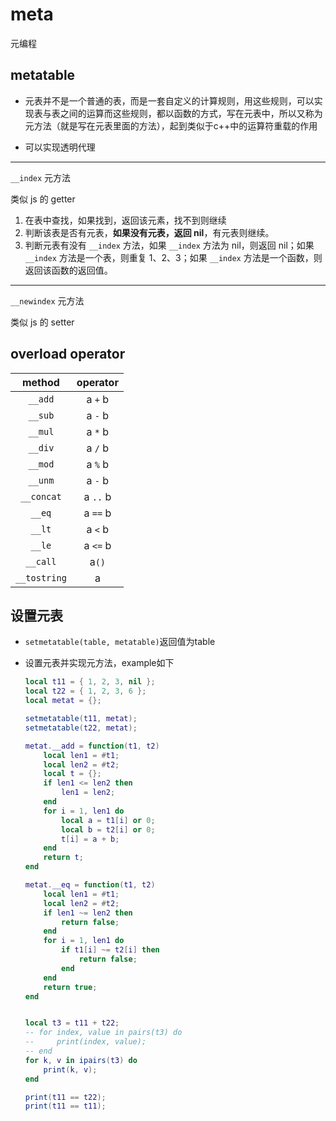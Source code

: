 # meta

元编程

## metatable

- 元表并不是一个普通的表，而是一套自定义的计算规则，用这些规则，可以实现表与表之间的运算而这些规则，都以函数的方式，写在元表中，所以又称为元方法（就是写在元表里面的方法），起到类似于c++中的运算符重载的作用

- 可以实现透明代理

---

`__index` 元方法

类似 js 的 getter

1. 在表中查找，如果找到，返回该元素，找不到则继续
2. 判断该表是否有元表，**如果没有元表，返回 nil**，有元表则继续。
3. 判断元表有没有 `__index` 方法，如果 `__index` 方法为 nil，则返回 nil；如果 `__index` 方法是一个表，则重复 1、2、3；如果 `__index` 方法是一个函数，则返回该函数的返回值。

---

`__newindex` 元方法

类似 js 的 setter

## overload operator

| method       | operator |
|:------------:|:--------:|
| `__add`      | a `+` b  |
| `__sub`      | a `-` b  |
| `__mul`      | a `*` b  |
| `__div`      | a `/` b  |
| `__mod`      | a `%` b  |
| `__unm`      | a `-` b  |
| `__concat`   | a `..` b |
| `__eq`       | a `==` b |
| `__lt`       | a `<` b  |
| `__le`       | a `<=` b |
| `__call`     | a`()`    |
| `__tostring` | a        |

## 设置元表

- `setmetatable(table, metatable)`返回值为table
- 设置元表并实现元方法，example如下
  
  ```lua
  local t11 = { 1, 2, 3, nil };
  local t22 = { 1, 2, 3, 6 };
  local metat = {};
  
  setmetatable(t11, metat);
  setmetatable(t22, metat);
  
  metat.__add = function(t1, t2)
      local len1 = #t1;
      local len2 = #t2;
      local t = {};
      if len1 <= len2 then
          len1 = len2;
      end
      for i = 1, len1 do
          local a = t1[i] or 0;
          local b = t2[i] or 0;
          t[i] = a + b;
      end
      return t;
  end
  
  metat.__eq = function(t1, t2)
      local len1 = #t1;
      local len2 = #t2;
      if len1 ~= len2 then
          return false;
      end
      for i = 1, len1 do
          if t1[i] ~= t2[i] then
              return false;
          end
      end
      return true;
  end
  
  
  local t3 = t11 + t22;
  -- for index, value in pairs(t3) do
  --     print(index, value);
  -- end
  for k, v in ipairs(t3) do
      print(k, v);
  end
  
  print(t11 == t22);
  print(t11 == t11);
  ```
  
  

